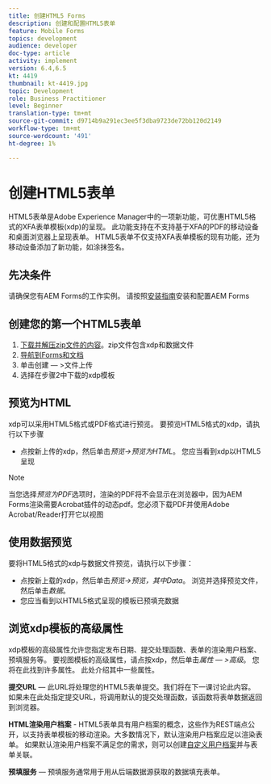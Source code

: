 ```yaml
---
title: 创建HTML5 Forms
description: 创建和配置HTML5表单
feature: Mobile Forms
topics: development
audience: developer
doc-type: article
activity: implement
version: 6.4,6.5
kt: 4419
thumbnail: kt-4419.jpg
topic: Development
role: Business Practitioner
level: Beginner
translation-type: tm+mt
source-git-commit: d9714b9a291ec3ee5f3dba9723de72bb120d2149
workflow-type: tm+mt
source-wordcount: '491'
ht-degree: 1%

---
```



# 创建HTML5表单

HTML5表单是Adobe Experience Manager中的一项新功能，可优惠HTML5格式的XFA表单模板(xdp)的呈现。 此功能支持在不支持基于XFA的PDF的移动设备和桌面浏览器上呈现表单。 HTML5表单不仅支持XFA表单模板的现有功能，还为移动设备添加了新功能，如涂抹签名。

## 先决条件

请确保您有AEM Forms的工作实例。 请按照[安装指南](https://docs.adobe.com/content/help/en/experience-manager-65/forms/install-aem-forms/osgi-installation/installing-configuring-aem-forms-osgi.html)安装和配置AEM Forms

## 创建您的第一个HTML5表单

1. [下载并解压zip文件的内容](assets/assets.zip)。zip文件包含xdp和数据文件
2. [导航到Forms和文档](http://localhost:4502/aem/forms.html/content/dam/formsanddocuments)
3. 单击创建 — >文件上传
4. 选择在步骤2中下载的xdp模板

## 预览为HTML

xdp可以采用HTML5格式或PDF格式进行预览。 要预览HTML5格式的xdp，请执行以下步骤

* 点按新上传的xdp，然后单击&#x200B;_预览->预览为HTML_。 您应当看到xdp以HTML5呈现

>[!NOTE]
>当您选择&#x200B;_预览为PDF_&#x200B;选项时，渲染的PDF将不会显示在浏览器中，因为AEM Forms渲染需要Acrobat插件的动态pdf。您必须下载PDF并使用Adobe Acrobat/Reader打开它以视图


## 使用数据预览

要将HTML5格式的xdp与数据文件预览，请执行以下步骤：

* 点按新上载的xdp，然后单击&#x200B;_预览->预览，其中Data_。 浏览并选择预览文件，然后单击&#x200B;_数据_。
* 您应当看到以HTML5格式呈现的模板已预填充数据

## 浏览xdp模板的高级属性

xdp模板的高级属性允许您指定发布日期、提交处理函数、表单的渲染用户档案、预填服务等。 要视图模板的高级属性，请点按xdp，然后单击&#x200B;_属性 — >高级_。 您将在此找到许多属性。 此处介绍其中一些属性。

**提交URL**  — 此URL将处理您的HTML5表单提交。我们将在下一课讨论此内容。 如果未在此处指定提交URL，将调用默认的提交处理函数，该函数将表单数据返回到浏览器。

**HTML渲染用户档案** - HTML5表单具有用户档案的概念，这些作为REST端点公开，以支持表单模板的移动渲染。大多数情况下，默认渲染用户档案应足以渲染表单。 如果默认渲染用户档案不满足您的需求，则可以创建[自定义用户档案](https://docs.adobe.com/content/help/en/experience-manager-64/forms/html5-forms/custom-profile.html)并与表单关联。

**预填服务**  — 预填服务通常用于用从后端数据源获取的数据填充表单。

